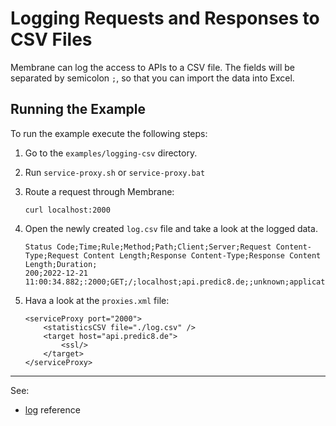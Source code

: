 # Logging Requests and Responses to CSV Files 

Membrane can log the access to APIs to a CSV file. The fields will be separated by semicolon `;`, so that you can import the data into Excel.


## Running the Example

To run the example execute the following steps:

1. Go to the `examples/logging-csv` directory.
2. Run `service-proxy.sh` or `service-proxy.bat`
4. Route a request through Membrane:

    ```
    curl localhost:2000
    ```

5. Open the newly created `log.csv` file and take a look at the logged data.

    ```
    Status Code;Time;Rule;Method;Path;Client;Server;Request Content-Type;Request Content Length;Response Content-Type;Response Content Length;Duration;
    200;2022-12-21 11:00:34.882;:2000;GET;/;localhost;api.predic8.de;;unknown;application/json;336;32;
    ```

6. Hava a look at the `proxies.xml` file:

    ```
    <serviceProxy port="2000">
        <statisticsCSV file="./log.csv" />
        <target host="api.predic8.de">
            <ssl/>
        </target>
    </serviceProxy>
    ```
--- 
See:
- [log](https://membrane-soa.org/api-gateway-doc/current/configuration/reference/log.htm) reference
